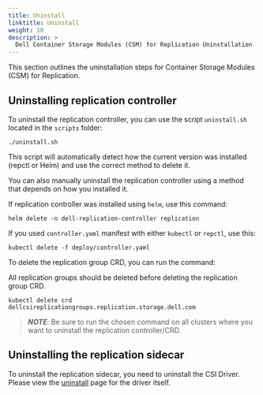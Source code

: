 ```yaml
---
title: Uninstall
linktitle: Uninstall 
weight: 10
description: >
  Dell Container Storage Modules (CSM) for Replication Uninstallation
---
```


This section outlines the uninstallation steps for Container Storage Modules (CSM) for Replication. 

## Uninstalling replication controller

To uninstall the replication controller, you can use the script `uninstall.sh` located in the `scripts` folder:
```shell
./uninstall.sh 
```

This script will automatically detect how the current version was installed (repctl or Helm) and use the correct method to delete it. 

You can also manually uninstall the replication controller using a method that depends on how you installed it.

If replication controller was installed using `helm`, use this command:

```shell
helm delete -n dell-replication-controller replication
```

If you used `controller.yaml` manifest with either `kubectl` or `repctl`, use this:

```shell
kubectl delete -f deploy/controller.yaml
```

To delete the replication group CRD, you can run the command:

All replication groups should be deleted before deleting the replication group CRD.

```shell
kubectl delete crd dellcsireplicationgroups.replication.storage.dell.com
```

> _**NOTE**_: Be sure to run the chosen command on all clusters where you want to uninstall the replication controller/CRD.

## Uninstalling the replication sidecar

To uninstall the replication sidecar, you need to uninstall the CSI Driver. Please view the [uninstall](../../csidriver/uninstall) page for the driver itself.
